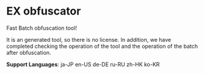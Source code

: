 # EX obfuscator
Fast Batch obfuscation tool!

It is an generated tool, so there is no license. In addition, we have completed checking the operation of the tool and the operation of the batch after obfuscation.

**Support Languages**: ja-JP en-US de-DE ru-RU zh-HK ko-KR

